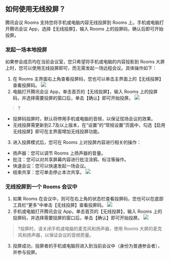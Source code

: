## 如何使用无线投屏？
腾讯会议 Rooms 支持您将手机或电脑内容无线投屏到 Rooms 上。手机或电脑打开腾讯会议 App，选择【无线投屏】，输入 Rooms 上的投屏码，确认后即可开始投屏。

### 发起一场本地投屏
如果参会成员均在当前会议室，您只希望将手机或电脑的内容投影到 Rooms 大屏上时，您可以使用无线投屏即可，而无需发起一场远程会议。具体操作如下：
1. 在 Rooms 主界面右上角查看投屏码，您也可以单击主界面上的【无线投屏】查看投屏码。
![](https://main.qcloudimg.com/raw/1ac18f04a92a41c8dd052aa8c0c7ac19.png)
2. 电脑打开腾讯会议 App，单击首页的【无线投屏】，输入 Rooms 上的投屏码，并选择需要投屏的窗口后，单击【确认】即可开始投屏。
![](https://main.qcloudimg.com/raw/25c2188d2e4dde70157460373e31f214.png)
>?
 - 投屏码投屏时，默认将停用手机或电脑的音频，以保证现场会议的效果。
 - 无线投屏需更新到2.7及以上版本，在“设置”的“常规设置”页面中，勾选【启用无线投屏】即可在主界面增加无线投屏功能。
3. 进入投屏模式后，您可在 Rooms 上对投屏内容进行相关的操作：
 - 扬声器：您可以调节 Rooms 上扬声器的音量。
 - 批注：您可以对共享屏幕内容进行批注涂鸦、标注等操作。
 - 快速会议：您可以快速发起一场会议。
 - 结束共享：您可单击停止本次共享。
![](https://main.qcloudimg.com/raw/e8e4ca0f1e01cdc943639f8e1a3f8492.png)

### 无线投屏到一个 Rooms 会议中
1. 如果 Rooms 在会议中，则可在右上角的状态栏查看投屏码，您也可以在底部工具栏“更多”中单击【无线投屏】查看投屏码。
![](https://main.qcloudimg.com/raw/8b2470916077ed6eeb5ce626e1f2e479.png)
2. 手机或电脑打开腾讯会议 App，单击首页的【无线投屏】，输入 Rooms 上的投屏码，并选择需要投屏的窗口后，单击【确认】即可开始投屏。
![](https://main.qcloudimg.com/raw/facb4fdd73dae3c35c0de92c2fe0b43b.png)
>?投屏时，请关闭手机或电脑的麦克风和扬声器，使用 Rooms 大屏的麦克风和扬声器，以保证会议的音频质量。
3. 投屏成功，投屏者的手机或电脑将进入到当前会议中（身份为普通参会者），并参与投屏。
